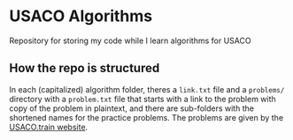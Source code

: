 
# USACO Algorithms

Repository for storing my code while I learn algorithms for USACO

## How the repo is structured

In each (capitalized) algorithm folder, theres a `link.txt` file and a `problems/` directory with a `problem.txt` file that starts with a link to the problem with copy of the problem in plaintext, and there are sub-folders with the shortened names for the practice problems. The problems are given by the [USACO.train website](https://usaco.train).

